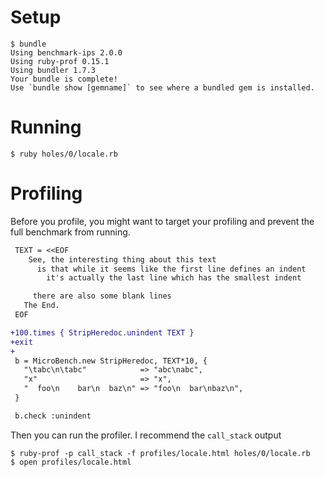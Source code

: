Setup
=====

    $ bundle
    Using benchmark-ips 2.0.0
    Using ruby-prof 0.15.1
    Using bundler 1.7.3
    Your bundle is complete!
    Use `bundle show [gemname]` to see where a bundled gem is installed.

Running
=======

    $ ruby holes/0/locale.rb

Profiling
=========

Before you profile, you might want to target your profiling and prevent the full benchmark from running.

```diff
 TEXT = <<EOF
    See, the interesting thing about this text
      is that while it seems like the first line defines an indent
        it's actually the last line which has the smallest indent

     there are also some blank lines
   The End.
 EOF

+100.times { StripHeredoc.unindent TEXT }
+exit
+
 b = MicroBench.new StripHeredoc, TEXT*10, {
   "\tabc\n\tabc"            => "abc\nabc",
   "x"                       => "x",
   "  foo\n    bar\n  baz\n" => "foo\n  bar\nbaz\n",
 }

 b.check :unindent
```

Then you can run the profiler. I recommend the `call_stack` output

    $ ruby-prof -p call_stack -f profiles/locale.html holes/0/locale.rb
    $ open profiles/locale.html
